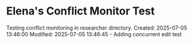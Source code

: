 # Elena's Conflict Monitor Test

Testing conflict monitoring in researcher directory.
Created: 2025-07-05 13:46:00
Modified: 2025-07-05 13:46:45 - Adding concurrent edit test